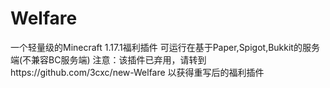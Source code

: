 # Welfare
一个轻量级的Minecraft 1.17.1福利插件
可运行在基于Paper,Spigot,Bukkit的服务端(不兼容BC服务端)
注意：该插件已弃用，请转到https://github.com/3cxc/new-Welfare
以获得重写后的福利插件

